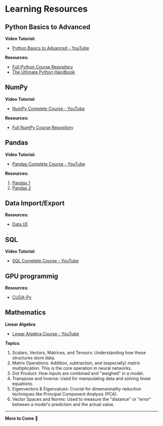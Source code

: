# Learning Resources

## Python Basics to Advanced

**Video Tutorial:**
- [Python Basics to Advanced - YouTube](https://youtu.be/UrsmFxEIp5k?si=U0R7FhALKPYEYxDa)

**Resources:**
- [Full Python Course Repository](https://github.com/AmanBanik/Py.revival_wolfworks-66.git)
- [The Ultimate Python Handbook](https://cwh-full-next-space.fra1.cdn.digitaloceanspaces.com/YouTube/The%20Ultimate%20Python%20Handbook.pdf)

## NumPy

**Video Tutorial:**
- [NumPy Complete Course - YouTube](https://youtu.be/1qz7qUM6yUI?si=UXWbQ7V1InZeJmyj)

**Resources:**
- [Full NumPy Course Repository](https://github.com/AmanBanik/Py.Num-01.git)

## Pandas

**Video Tutorial:**
- [Pandas Complete Course - YouTube](https://youtu.be/VXtjG_GzO7Q?si=zoGxCwykR7DONPfv)

**Resources:**
1. [Pandas 1](https://drive.google.com/file/d/1IPyfFzO_IeVBF6fQPvcoZINqkDaoBWFB/view?usp=sharing)
2. [Pandas 2](https://drive.google.com/file/d/1xs8h6nHHLYh_gujwKJYXgAXC2TM44mTE/view?usp=drive_link)

## Data Import/Export

**Resources:**
- [Data I/E](https://drive.google.com/file/d/1gqyz6tzd-u9F4nhWsNZF3aVI4TON8EnV/view?usp=drive_link)

## SQL

**Video Tutorial:**
- [SQL Complete Course - YouTube](https://youtu.be/yE6tIle64tU?si=ZGGa5cc3FbUW1MyB)

## GPU programmig 

**Resources:**
- [CUDA-Py](/Resources/back/cuda_python_handbook.md)

## Mathematics

**Linear Algebra**
- [Linear Algebra Course - YouTube](https://youtu.be/QCPJ0VdpM00?si=4xoc6laDG1uX3Wgz)

**Topics:**

1. Scalars, Vectors, Matrices, and Tensors: Understanding how these structures store data.
2. Matrix Operations: Addition, subtraction, and (especially) matrix multiplication. This is the core operation in neural networks.
3. Dot Product: How inputs are combined and "weighed" in a model.
4. Transpose and Inverse: Used for manipulating data and solving linear equations.
5. Eigenvectors & Eigenvalues: Crucial for dimensionality reduction techniques like Principal Component Analysis (PCA).
6. Vector Spaces and Norms: Used to measure the "distance" or "error" between a model's prediction and the actual value.
---

**More to Come 🚀**